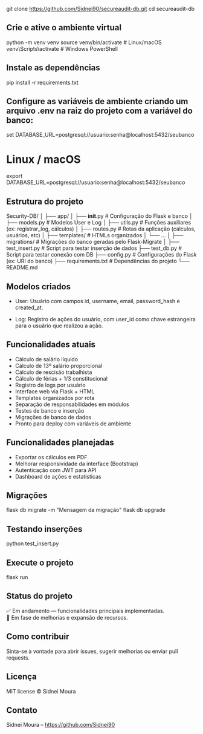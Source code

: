 git clone https://github.com/Sidnei90/secureaudit-db.git
cd secureaudit-db

## Crie e ative o ambiente virtual

python -m venv venv
source venv/bin/activate  # Linux/macOS
venv\Scripts\activate     # Windows PowerShell

## Instale as dependências

pip install -r requirements.txt

## Configure as variáveis de ambiente criando um arquivo .env na raiz do projeto com a variável do banco:

set DATABASE_URL=postgresql://usuario:senha@localhost:5432/seubanco
# Linux / macOS
export DATABASE_URL=postgresql://usuario:senha@localhost:5432/seubanco

## Estrutura do projeto

Security-DB/
│
├── app/
│   ├── __init__.py           # Configuração do Flask e banco
│   ├── models.py             # Modelos User e Log
│   ├── utils.py              # Funções auxiliares (ex: registrar_log, cálculos)
│   ├── routes.py             # Rotas da aplicação (cálculos, usuários, etc)
│   ├── templates/            # HTMLs organizados
│   └── ...
│
├── migrations/               # Migrações do banco geradas pelo Flask-Migrate
│
├── test_insert.py            # Script para testar inserção de dados
├── test_db.py                # Script para testar conexão com DB
├── config.py                 # Configurações do Flask (ex: URI do banco)
├── requirements.txt          # Dependências do projeto
└── README.md

## Modelos criados

- User: Usuário com campos id, username, email, password_hash e created_at.

- Log: Registro de ações do usuário, com user_id como chave estrangeira para o usuário que realizou a ação.

## Funcionalidades atuais

- Cálculo de salário líquido
- Cálculo de 13º salário proporcional
- Cálculo de rescisão trabalhista
- Cálculo de férias + 1/3 constitucional
- Registro de logs por usuário
- Interface web via Flask + HTML
- Templates organizados por rota
- Separação de responsabilidades em módulos
- Testes de banco e inserção
- Migrações de banco de dados
- Pronto para deploy com variáveis de ambiente

## Funcionalidades planejadas

- Exportar os cálculos em PDF
- Melhorar responsividade da interface (Bootstrap)
- Autenticação com JWT para API
- Dashboard de ações e estatísticas

## Migrações

flask db migrate -m "Mensagem da migração"
flask db upgrade

## Testando inserções

python test_insert.py

## Execute o projeto

flask run

## Status do projeto

✅ Em andamento — funcionalidades principais implementadas.  
🔄 Em fase de melhorias e expansão de recursos.

## Como contribuir

Sinta-se à vontade para abrir issues, sugerir melhorias ou enviar pull requests.

## Licença

MIT license © Sidnei Moura

## Contato

Sidnei Moura – https://github.com/Sidnei90
